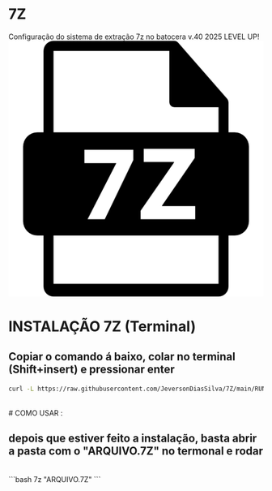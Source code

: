 # 7Z
Configuração do sistema de extração 7z no batocera v.40 2025 LEVEL UP!
<br>
![](./img/7z.png)
<br>
# INSTALAÇÃO 7Z (Terminal) 
<h2>Copiar o comando á baixo, colar no terminal (Shift+insert) e pressionar enter</h2>

```bash
curl -L https://raw.githubusercontent.com/JeversonDiasSilva/7Z/main/RUN.sh | bash
```
<br>
# COMO USAR :
<h2>depois que estiver feito a instalação, basta abrir a pasta com o "ARQUIVO.7Z" no termonal e rodar</h2>
<br>
```bash
7z "ARQUIVO.7Z"
```
